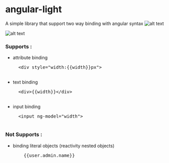# angular-light
A simple library that support two way binding with angular syntax
![alt text](http://s8.picofile.com/file/8317139242/Untitled.gif)

![alt text](http://s9.picofile.com/file/8317089618/two_way_data_binding_diagram.png)

<h3>Supports :</h3>
<ul>
  <li>attribute binding</li> 
  <pre>
  &lt;div style="width:{{width}}px"&gt;
  </pre>

  <li>text binding</li>  
  <pre>
  &lt;div&gt{{width}}&lt;/div&gt
  </pre> 
  
  <li>input binding</li>
  <pre>
  &lt;input ng-model="width"&gt
  </pre>
</ul>

<h3>Not Supports :</h3>

<ul>
  <li>binding literal objects (reactivity nested objects)</li> 
  <pre>
    {{user.admin.name}}
  </pre>


</ul>
